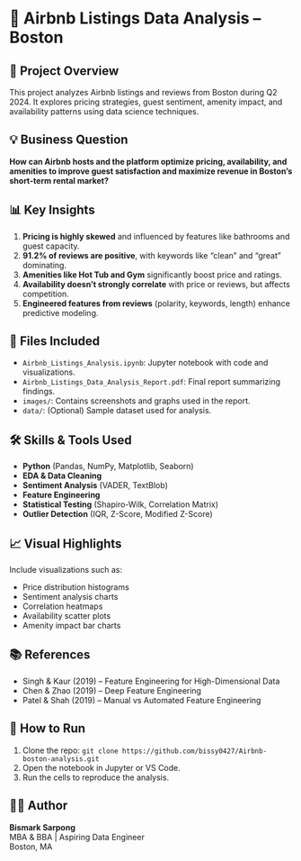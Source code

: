 # 🏡 Airbnb Listings Data Analysis – Boston

## 📌 Project Overview
This project analyzes Airbnb listings and reviews from Boston during Q2 2024. It explores pricing strategies, guest sentiment, amenity impact, and availability patterns using data science techniques.

## 💡 Business Question
**How can Airbnb hosts and the platform optimize pricing, availability, and amenities to improve guest satisfaction and maximize revenue in Boston’s short-term rental market?**

## 📊 Key Insights
1. **Pricing is highly skewed** and influenced by features like bathrooms and guest capacity.
2. **91.2% of reviews are positive**, with keywords like “clean” and “great” dominating.
3. **Amenities like Hot Tub and Gym** significantly boost price and ratings.
4. **Availability doesn’t strongly correlate** with price or reviews, but affects competition.
5. **Engineered features from reviews** (polarity, keywords, length) enhance predictive modeling.

## 📁 Files Included
- `Airbnb_Listings_Analysis.ipynb`: Jupyter notebook with code and visualizations.
- `Airbnb_Listings_Data_Analysis_Report.pdf`: Final report summarizing findings.
- `images/`: Contains screenshots and graphs used in the report.
- `data/`: (Optional) Sample dataset used for analysis.

## 🛠️ Skills & Tools Used
- **Python** (Pandas, NumPy, Matplotlib, Seaborn)
- **EDA & Data Cleaning**
- **Sentiment Analysis** (VADER, TextBlob)
- **Feature Engineering**
- **Statistical Testing** (Shapiro-Wilk, Correlation Matrix)
- **Outlier Detection** (IQR, Z-Score, Modified Z-Score)

## 📈 Visual Highlights
Include visualizations such as:
- Price distribution histograms
- Sentiment analysis charts
- Correlation heatmaps
- Availability scatter plots
- Amenity impact bar charts

## 📚 References
- Singh & Kaur (2019) – Feature Engineering for High-Dimensional Data
- Chen & Zhao (2019) – Deep Feature Engineering
- Patel & Shah (2019) – Manual vs Automated Feature Engineering

## 🚀 How to Run
1. Clone the repo: `git clone https://github.com/bissy0427/Airbnb-boston-analysis.git`
2. Open the notebook in Jupyter or VS Code.
3. Run the cells to reproduce the analysis.

## 🙋‍♂️ Author
**Bismark Sarpong**  
MBA & BBA | Aspiring Data Engineer  
Boston, MA
